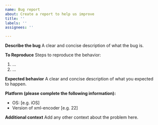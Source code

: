 ```yaml
---
name: Bug report
about: Create a report to help us improve
title: ''
labels: ''
assignees: ''

---
```


**Describe the bug**
A clear and concise description of what the bug is.

**To Reproduce**
Steps to reproduce the behavior:
1. ...
2. ...

**Expected behavior**
A clear and concise description of what you expected to happen.

**Platform (please complete the following information):**
 - OS: [e.g. iOS]
 - Version of xml-encoder [e.g. 22]

**Additional context**
Add any other context about the problem here.
